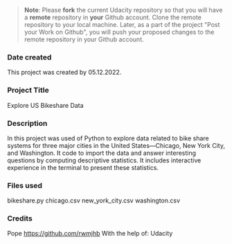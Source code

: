 >**Note**: Please **fork** the current Udacity repository so that you will have a **remote** repository in **your** Github account. Clone the remote repository to your local machine. Later, as a part of the project "Post your Work on Github", you will push your proposed changes to the remote repository in your Github account.

### Date created
This project was created by 05.12.2022.

### Project Title
Explore US Bikeshare Data

### Description
In this project was used of Python to explore data related to bike share systems for three major cities in the United States—Chicago, New York City, and Washington. It code to import the data and answer interesting questions by computing descriptive statistics. It includes interactive experience in the terminal to present these statistics.

### Files used
bikeshare.py
chicago.csv
new_york_city.csv
washington.csv

### Credits
Pope
https://github.com/rwmjhb
With the help of:
Udacity
